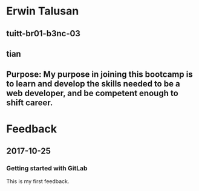# Erwin Talusan
## tuitt-br01-b3nc-03
## tian
## Purpose: My purpose in joining this bootcamp is to learn and develop the skills needed to be a web developer, and be competent enough to shift career.


# Feedback
## 2017-10-25
### Getting started with GitLab
This is my first feedback.